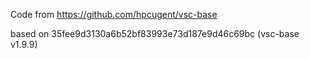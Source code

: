 Code from https://github.com/hpcugent/vsc-base

based on 35fee9d3130a6b52bf83993e73d187e9d46c69bc (vsc-base v1.9.9)
